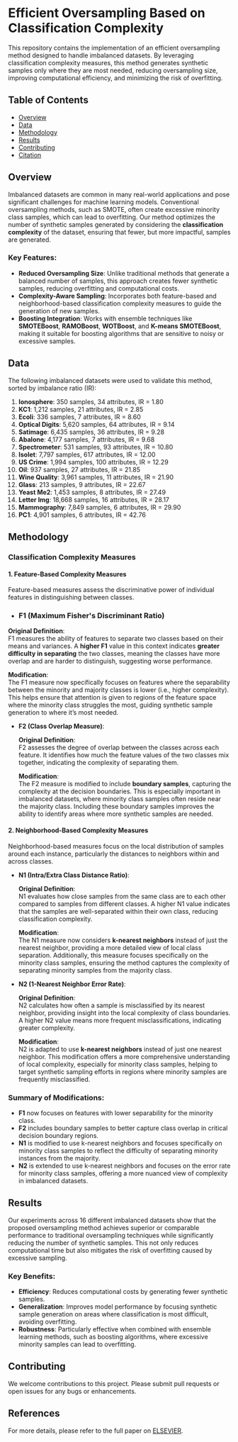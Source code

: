 # Efficient Oversampling Based on Classification Complexity

This repository contains the implementation of an efficient oversampling method designed to handle imbalanced datasets. By leveraging classification complexity measures, this method generates synthetic samples only where they are most needed, reducing oversampling size, improving computational efficiency, and minimizing the risk of overfitting.

## Table of Contents
- [Overview](#overview)
- [Data](#data)
- [Methodology](#methodology)
- [Results](#results)
- [Contributing](#contributing)
- [Citation](#citation)

## Overview
Imbalanced datasets are common in many real-world applications and pose significant challenges for machine learning models. Conventional oversampling methods, such as SMOTE, often create excessive minority class samples, which can lead to overfitting. Our method optimizes the number of synthetic samples generated by considering the **classification complexity** of the dataset, ensuring that fewer, but more impactful, samples are generated.

### Key Features:
- **Reduced Oversampling Size**: Unlike traditional methods that generate a balanced number of samples, this approach creates fewer synthetic samples, reducing overfitting and computational costs.
- **Complexity-Aware Sampling**: Incorporates both feature-based and neighborhood-based classification complexity measures to guide the generation of new samples.
- **Boosting Integration**: Works with ensemble techniques like **SMOTEBoost**, **RAMOBoost**, **WOTBoost**, and **K-means SMOTEBoost**, making it suitable for boosting algorithms that are sensitive to noisy or excessive samples.

## Data
The following imbalanced datasets were used to validate this method, sorted by imbalance ratio (IR):

1. **Ionosphere**: 350 samples, 34 attributes, IR = 1.80
2. **KC1**: 1,212 samples, 21 attributes, IR = 2.85
3. **Ecoli**: 336 samples, 7 attributes, IR = 8.60
4. **Optical Digits**: 5,620 samples, 64 attributes, IR = 9.14
5. **Satimage**: 6,435 samples, 36 attributes, IR = 9.28
6. **Abalone**: 4,177 samples, 7 attributes, IR = 9.68
7. **Spectrometer**: 531 samples, 93 attributes, IR = 10.80
8. **Isolet**: 7,797 samples, 617 attributes, IR = 12.00
9. **US Crime**: 1,994 samples, 100 attributes, IR = 12.29
10. **Oil**: 937 samples, 27 attributes, IR = 21.85
11. **Wine Quality**: 3,961 samples, 11 attributes, IR = 21.90
12. **Glass**: 213 samples, 9 attributes, IR = 22.67
13. **Yeast Me2**: 1,453 samples, 8 attributes, IR = 27.49
14. **Letter Img**: 18,668 samples, 16 attributes, IR = 28.17
15. **Mammography**: 7,849 samples, 6 attributes, IR = 29.90
16. **PC1**: 4,901 samples, 6 attributes, IR = 42.76


## Methodology

### Classification Complexity Measures

#### 1. **Feature-Based Complexity Measures**

Feature-based measures assess the discriminative power of individual features in distinguishing between classes.

- ### **F1 (Maximum Fisher's Discriminant Ratio)**

**Original Definition**:  
F1 measures the ability of features to separate two classes based on their means and variances. A **higher F1** value in this context indicates **greater difficulty in separating** the two classes, meaning the classes have more overlap and are harder to distinguish, suggesting worse performance.

**Modification**:  
The F1 measure now specifically focuses on features where the separability between the minority and majority classes is lower (i.e., higher complexity). This helps ensure that attention is given to regions of the feature space where the minority class struggles the most, guiding synthetic sample generation to where it’s most needed.
- **F2 (Class Overlap Measure)**:

  **Original Definition**:  
  F2 assesses the degree of overlap between the classes across each feature. It identifies how much the feature values of the two classes mix together, indicating the complexity of separating them.

  **Modification**:  
  The F2 measure is modified to include **boundary samples**, capturing the complexity at the decision boundaries. This is especially important in imbalanced datasets, where minority class samples often reside near the majority class. Including these boundary samples improves the ability to identify areas where more synthetic samples are needed.

#### 2. **Neighborhood-Based Complexity Measures**

Neighborhood-based measures focus on the local distribution of samples around each instance, particularly the distances to neighbors within and across classes.

- **N1 (Intra/Extra Class Distance Ratio)**:

  **Original Definition**:  
  N1 evaluates how close samples from the same class are to each other compared to samples from different classes. A higher N1 value indicates that the samples are well-separated within their own class, reducing classification complexity.

  **Modification**:  
  The N1 measure now considers **k-nearest neighbors** instead of just the nearest neighbor, providing a more detailed view of local class separation. Additionally, this measure focuses specifically on the minority class samples, ensuring the method captures the complexity of separating minority samples from the majority class.

- **N2 (1-Nearest Neighbor Error Rate)**:

  **Original Definition**:  
  N2 calculates how often a sample is misclassified by its nearest neighbor, providing insight into the local complexity of class boundaries. A higher N2 value means more frequent misclassifications, indicating greater complexity.

  **Modification**:  
  N2 is adapted to use **k-nearest neighbors** instead of just one nearest neighbor. This modification offers a more comprehensive understanding of local complexity, especially for minority class samples, helping to target synthetic sampling efforts in regions where minority samples are frequently misclassified.

### Summary of Modifications:

- **F1** now focuses on features with lower separability for the minority class.
- **F2** includes boundary samples to better capture class overlap in critical decision boundary regions.
- **N1** is modified to use k-nearest neighbors and focuses specifically on minority class samples to reflect the difficulty of separating minority instances from the majority.
- **N2** is extended to use k-nearest neighbors and focuses on the error rate for minority class samples, offering a more nuanced view of complexity in imbalanced datasets.


## Results
Our experiments across 16 different imbalanced datasets show that the proposed oversampling method achieves superior or comparable performance to traditional oversampling techniques while significantly reducing the number of synthetic samples. This not only reduces computational time but also mitigates the risk of overfitting caused by excessive sampling.

### Key Benefits:
- **Efficiency**: Reduces computational costs by generating fewer synthetic samples.
- **Generalization**: Improves model performance by focusing synthetic sample generation on areas where classification is most difficult, avoiding overfitting.
- **Robustness**: Particularly effective when combined with ensemble learning methods, such as boosting algorithms, where excessive minority samples can lead to overfitting.

## Contributing

We welcome contributions to this project. Please submit pull requests or open issues for any bugs or enhancements.

## References
For more details, please refer to the full paper on [ELSEVIER](https://doi.org/10.1016/j.eswa.2021.115442).
